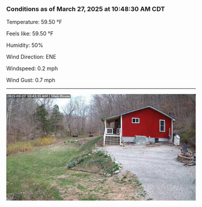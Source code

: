 ### Conditions as of March 27, 2025 at 10:48:30 AM CDT 

Temperature: 59.50 &deg;F

Feels like: 59.50 &deg;F

Humidity: 50%

Wind Direction: ENE

Windspeed: 0.2 mph

Wind Gust: 0.7 mph

---

<img src="./images/latest.jpeg"/>

